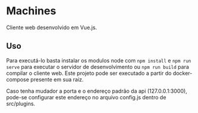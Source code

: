 # Machines

Cliente web desenvolvido em Vue.js. 

## Uso

Para executá-lo basta instalar os modulos node com ```npm install``` e ```npm run serve``` para executar o servidor de desenvolvimento ou ```npm run build``` para compilar o cliente web. Este projeto pode ser executado a partir do docker-compose presente em sua raiz.

Caso tenha mudador a porta e o endereço padrão da api (127.0.0.1:3000), pode-se configurar este endereço no arquivo config.js dentro de src/plugins.